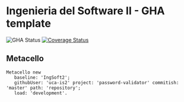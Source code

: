 # Ingenieria del Software II - GHA template

![GHA Status](https://github.com/uca-is2/password-validator/actions/workflows/GHA.yml/badge.svg)
[![Coverage Status](https://coveralls.io/repos/github/uca-is2/password-validator/badge.svg?branch=master)](https://coveralls.io/github/uca-is2/password-validator?branch=master)


## Metacello

```smalltalk
Metacello new
   baseline: 'IngSoft2';
   githubUser: 'uca-is2' project: 'password-validator' commitish: 'master' path: 'repository';
   load: 'development'.
```
